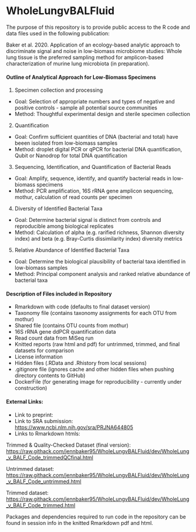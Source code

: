 # WholeLungvBALFluid

The purpose of this repository is to provide public access to the R code and data files used in the following publication: 

Baker et al. 2020. Application of an ecology-based analytic approach to discriminate signal and noise in low-biomass microbiome studies: Whole lung tissue is the preferred sampling method for amplicon-based characterization of murine lung microbiota (in preparation). 


#### Outline of Analytical Approach for Low-Biomass Specimens

1) Specimen collection and processing 
  - Goal: Selection of appropriate numbers and types of negative and positive controls - sample all potential source communities
  - Method: Thoughtful experimental design and sterile specimen collection 
 
2) Quantification 
  - Goal: Confirm sufficient quantities of DNA (bacterial and total) have beeen isolated from low-biomass samples
  - Method: droplet digital PCR or qPCR for bacterial DNA quantification, Qubit or Nanodrop for total DNA quantification
  
3) Sequencing, Identification, and Quantification of Bacterial Reads
  - Goal: Amplify, sequence, identify, and quantify bacterial reads in low-biomass specimens
  - Method: PCR amplification, 16S rRNA gene amplicon sequencing, mothur, calculation of read counts per specimen
  
4) Diversity of Identified Bacterial Taxa
  - Goal: Determine bacterial signal is distinct from controls and reproducible among biological replicates
  - Method: Calculation of alpha (e.g. rarified richness, Shannon diversity index) and beta (e.g. Bray-Curtis dissimilarity index) diversity metrics

5) Relative Abundance of Identified Bacterial Taxa 
  - Goal: Determine the biological plausibility of bacterial taxa identified in low-biomass samples 
  - Method: Principal component analysis and ranked relative abundance of bacterial taxa
  
 
#### Description of Files included in Repository

- Rmarkdown with code (defaults to final dataset version)
- Taxonomy file (contains taxonomy assignments for each OTU from mothur)
- Shared file (contains OTU counts from mothur)
- 16S rRNA gene ddPCR quantification data 
- Read count data from MiSeq run
- Knitted reports (raw html and pdf) for untrimmed, trimmed, and final datasets for comparison
- License information
- Hidden files (.RData and .Rhistory from local sessions)
- .gitignore file (ignores cache and other hidden files when pushing directory contents to GitHub)
- DockerFile (for generating image for reproducibility - currently under construction)


#### External Links: 
- Link to preprint: 
- Link to SRA submission: https://www.ncbi.nlm.nih.gov/sra/PRJNA644805
- Links to Rmarkdown htmls: 

Trimmed & Quality-Checked Dataset (final version): https://raw.githack.com/jennbaker95/WholeLungvBALFluid/dev/WholeLung_v_BALF_Code_trimmedQCfinal.html

Untrimmed dataset: https://raw.githack.com/jennbaker95/WholeLungvBALFluid/dev/WholeLung_v_BALF_Code_untrimmed.html

Trimmed dataset: https://raw.githack.com/jennbaker95/WholeLungvBALFluid/dev/WholeLung_v_BALF_Code_trimmed.html
    
  
Packages and dependencies required to run code in the repository can be found in session info in the knitted Rmarkdown pdf and html.
